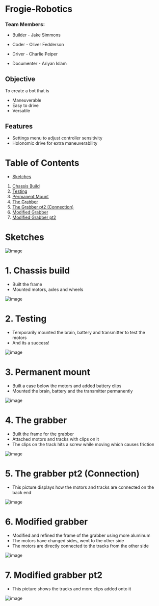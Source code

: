 # Frogie-Robotics
### Team Members:

* Builder - Jake Simmons

* Coder - Oliver Fedderson

* Driver - Charlie Peiper

* Documenter - Ariyan Islam

## Objective
To create a bot that is
- Maneuverable
- Easy to drive
- Versatile

## Features
- Settings menu to adjust controller sensitivity
- Holonomic drive for extra maneuverability

# Table of Contents

* [Sketches](https://github.com/ariyan410/Robotic_portfolio/blob/main/README.md#sketches)
1. [Chassis Build](https://github.com/ariyan410/Robotic_portfolio/blob/main/README.md#1-chassis-build)
2. [Testing](https://github.com/ariyan410/Robotic_portfolio/blob/main/README.md#2-testing)
3. [Permanent Mount](https://github.com/ariyan410/Robotic_portfolio/blob/main/README.md#3-permanent-mount)
4. [The Grabber](https://github.com/ariyan410/Robotic_portfolio/blob/main/README.md#4-the-grabber)
5. [The Grabber pt2 (Connection)](https://github.com/ariyan410/Robotic_portfolio/blob/main/README.md#5-the-grabber-pt2-connection)
6. [Modified Grabber](https://github.com/ariyan410/Robotic_portfolio/blob/main/README.md#6-modified-grabber)
7. [Modified Grabber pt2](https://github.com/ariyan410/Robotic_portfolio/blob/main/README.md#7-modified-grabber-pt2)

# Sketches
![image]()

# 1. Chassis build
* Built the frame
* Mounted motors, axles and wheels

![image](https://github.com/ariyan410/Robotic_portfolio/assets/143030217/cd7b2e8f-2423-4de9-9720-31dafd561c84)

# 2. Testing
* Temporarily mounted the brain, battery and transmitter to test the motors
* And its a success!

![image](https://github.com/ariyan410/Robotic_portfolio/assets/143030217/daaa968c-c5a0-4544-af54-0671092a8674)


# 3. Permanent mount
* Built a case below the motors and added battery clips
* Mounted the brain, battery and the transmitter permanently

![image](https://github.com/ariyan410/Robotic_portfolio/assets/143030217/dac5ded3-79dc-4671-8591-ba65d6611a90)

  
# 4. The grabber
* Built the frame for the grabber
* Attached motors and tracks with clips on it
* The clips on the track hits a screw while moving which causes friction

![image](https://github.com/ariyan410/Robotic_portfolio/assets/143030217/65446f62-58bc-4876-a903-cee82087096d)

# 5. The grabber pt2 (Connection)
* This picture displays how the motors and tracks are connected on the back end

![image](https://github.com/ariyan410/Robotic_portfolio/assets/143030217/cc914c49-0acd-4484-8059-dd6d00a5a4b1)


# 6. Modified grabber
* Modified and refined the frame of the grabber using more aluminum
* The motors have changed sides, went to the other side
* The motors are directly connected to the tracks from the other side

![image](https://github.com/ariyan410/Robotic_portfolio/assets/143030217/58ce4caf-dc80-41f6-b0ec-73f199f322b1)

# 7. Modified grabber pt2
* This picture shows the tracks and more clips added onto it

![image](https://github.com/ariyan410/Robotic_portfolio/assets/143030217/87bd1b84-f075-489b-9e0b-7335ee2eea43)





